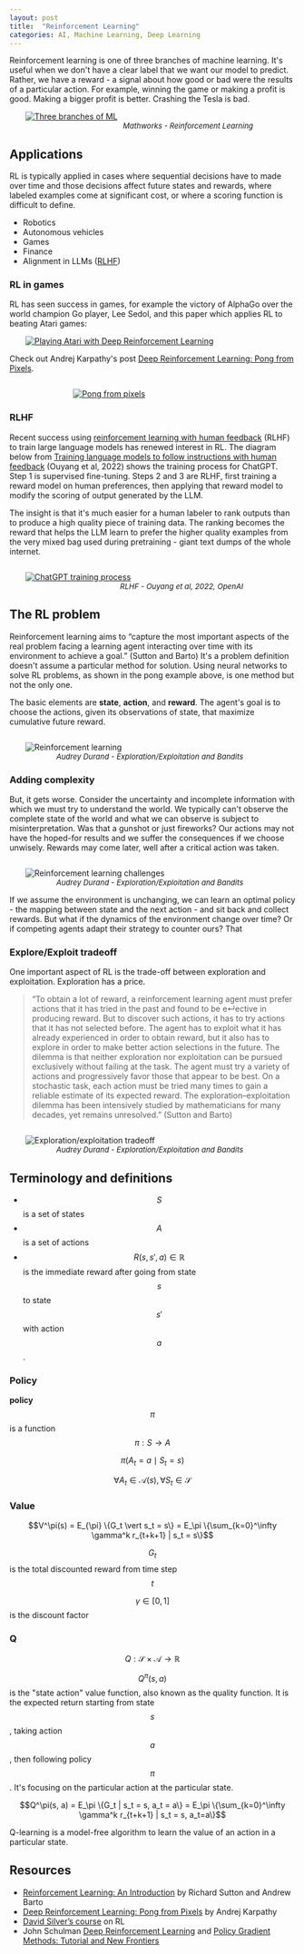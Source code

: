 ```yaml
---
layout: post
title:  "Reinforcement Learning"
categories: AI, Machine Learning, Deep Learning
---
```


Reinforcement learning is one of three branches of machine learning. It's useful when we don't have a clear label that we want our model to predict. Rather, we have a reward - a signal about how good or bad were the results of a particular action. For example, winning the game or making a profit is good. Making a bigger profit is better. Crashing the Tesla is bad.

<figure style="width: 90%; margin-left: 2em;">
    <a href="https://mathworks.com/discovery/reinforcement-learning.html" target="_blank">
    <img
      src="/images/three-branches-of-ml.png"
       alt="Three branches of ML"
       class="img-responsive"
      >
    </a>
    <figcaption style="font-size: small; font-style: italic; text-align: right; margin-right: 4em;">Mathworks - Reinforcement Learning</figcaption>
</figure>

## Applications

RL is typically applied in cases where sequential decisions have to made over time and those decisions affect future states and rewards,  where labeled examples come at significant cost, or where a scoring function is difficult to define.

- Robotics
- Autonomous vehicles
- Games
- Finance
- Alignment in LLMs ([RLHF][6])

### RL in games

RL has seen success in games, for example the victory of AlphaGo over the world champion Go player, Lee Sedol, and this paper which applies RL to beating Atari games:

<figure style="width: 90%; margin-left: 2em;">
    <a href="https://arxiv.org/pdf/1312.5602" target="_blank">
    <img
      src="/images/playing-atari-with-deep-rl.png"
       alt="Playing Atari with Deep Reinforcement Learning"
       class="img-responsive"
      >
    </a>
</figure>

Check out Andrej Karpathy's post [Deep Reinforcement Learning: Pong from Pixels][2].

<figure style="margin-left: 8em; margin-top: 2em;">
    <a href="https://karpathy.github.io/2016/05/31/rl/" target="_blank">
    <img
      src="/images/pong-from-pixels.png"
       alt="Pong from pixels"
       class="img-responsive"
      >
    </a>
</figure>


### RLHF

Recent success using [reinforcement learning with human feedback][6] (RLHF) to train large language models has renewed interest in RL. The diagram below from [Training language models to follow instructions with human feedback][8] (Ouyang et al, 2022) shows the training process for ChatGPT. Step 1 is supervised fine-tuning. Steps 2 and 3 are RLHF, first training a reward model on human preferences, then applying that reward model to modify the scoring of output generated by the LLM.

The insight is that it's much easier for a human labeler to rank outputs than to produce a high quality piece of training data. The ranking becomes the reward that helps the LLM learn to prefer the higher quality examples from the very mixed bag used during pretraining - giant text dumps of the whole internet.

<figure style="margin-left: 2em; margin-top: 2em;">
    <a href="https://arxiv.org/pdf/2203.02155" target="_blank">
    <img
      src="/images/openai-rlhf.png"
       alt="ChatGPT training process"
       class="img-responsive"
      >
    </a>
    <figcaption style="font-size: small; font-style: italic; text-align: right; margin-right: 4em;">RLHF - Ouyang et al, 2022, OpenAI</figcaption>
</figure>


## The RL problem

Reinforcement learning aims to “capture the most important aspects of the real problem facing a learning agent interacting over time with its environment to achieve a goal.” (Sutton and Barto) It's a problem definition doesn't assume a particular method for solution. Using neural networks to solve RL problems, as shown in the pong example above, is one method but not the only one.

The basic elements are **state**, **action**, and **reward**. The agent's goal is to choose the actions, given its observations of state, that maximize cumulative future reward.

<figure style="margin-left: 2em; margin-top: 2em;">
    <img
      src="/images/reinforcement-learning.png"
       alt="Reinforcement learning"
       class="img-responsive"
      >
    <figcaption style="font-size: small; font-style: italic; text-align: right; margin-right: 4em;">Audrey Durand - Exploration/Exploitation and Bandits</figcaption>
</figure>


### Adding complexity

But, it gets worse. Consider the uncertainty and incomplete information with which we must try to understand the world. We typically can't observe the complete state of the world and what we can observe is subject to misinterpretation. Was that a gunshot or just fireworks? Our actions may not have the hoped-for results and we suffer the consequences if we choose unwisely. Rewards may come later, well after a critical action was taken.

<figure style="margin-left: 2em; margin-top: 2em;">
    <img
      src="/images/reinforcement-learning-challenges.png"
       alt="Reinforcement learning challenges"
       class="img-responsive"
      >
    <figcaption style="font-size: small; font-style: italic; text-align: right; margin-right: 4em;">Audrey Durand - Exploration/Exploitation and Bandits</figcaption>
</figure>

If we assume the environment is unchanging, we can learn an optimal policy - the mapping between state and the next action - and sit back and collect rewards. But what if the dynamics of the environment change over time? Or if competing agents adapt their strategy to counter ours? That

### Explore/Exploit tradeoff

One important aspect of RL is the trade-off between exploration and exploitation. Exploration has a price.

> “To obtain a lot of reward, a reinforcement learning agent must prefer actions that it has tried in the past and found to be e↵ective in producing reward. But to discover such actions, it has to try actions that it has not selected before. The agent has to exploit what it has already experienced in order to obtain reward, but it also has to explore in order to make better action selections in the future. The dilemma is that neither exploration nor exploitation can be pursued exclusively without failing at the task. The agent must try a variety of actions and progressively favor those that appear to be best. On a stochastic task, each action must be tried many times to gain a reliable estimate of its expected reward. The exploration–exploitation dilemma has been intensively studied by mathematicians for many decades, yet remains unresolved.” (Sutton and Barto)

<figure style="margin-left: 2em; margin-top: 2em;">
    <img
      src="/images/exploration-exploitation.png"
       alt="Exploration/exploitation tradeoff"
       class="img-responsive"
      >
    <figcaption style="font-size: small; font-style: italic; text-align: right; margin-right: 4em;">Audrey Durand - Exploration/Exploitation and Bandits</figcaption>
</figure>

## Terminology and definitions

- $$S$$ is a set of states
- $$A$$ is a set of actions
- $$R(s, s', a) \in \mathbb{R}$$ is the immediate reward after going from state $$s$$ to state $$s'$$ with action $$a$$.


### Policy

**policy** $$\pi$$ is a function $$\pi: S \rightarrow A$$

$$ \pi(A_t = a \mid S_t = s) $$

$$ \forall A_t \in \mathcal{A}(s), \forall S_t \in \mathcal{S} $$

### Value

$$V^\pi(s) = E_{\pi} \{G_t \vert s_t = s\} = E_\pi \{\sum_{k=0}^\infty \gamma^k r_{t+k+1} | s_t = s\}$$

$$G_t$$ is the total discounted reward from time step $$t$$

$$\gamma \in [0, 1]$$ is the discount factor


### Q

$$Q: \mathcal{S} \times \mathcal{A} \to \mathbb{R}$$

$$Q^\pi(s, a)$$ is the "state action" value function, also known as the quality function. It is the expected return starting from state $$s$$, taking action $$a$$, then following policy $$\pi$$. It's focusing on the particular action at the particular state.

$$Q^\pi(s, a) = E_\pi \{G_t | s_t = s, a_t = a\}  = E_\pi \{\sum_{k=0}^\infty \gamma^k r_{t+k+1} | s_t = s, a_t=a\}$$

Q-learning is a model-free algorithm to learn the value of an action in a particular state.

## Resources

- [Reinforcement Learning: An Introduction][1] by Richard Sutton and Andrew Barto
- [Deep Reinforcement Learning: Pong from Pixels][2] by Andrej Karpathy
- [David Silver’s course][3] on RL
- John Schulman [Deep Reinforcement Learning][4] and [Policy Gradient Methods: Tutorial and New Frontiers][5]


[1]: http://incompleteideas.net/book/the-book-2nd.html
[2]: https://karpathy.github.io/2016/05/31/rl/
[3]: https://www.davidsilver.uk/teaching/
[4]: https://www.youtube.com/watch?v=oPGVsoBonLM
[5]: https://www.youtube.com/watch?v=y4ci8whvS1E
[6]: https://huyenchip.com/2023/05/02/rlhf.html
[7]: https://mathworks.com/discovery/reinforcement-learning.html
[8]: https://arxiv.org/pdf/2203.02155
[9]: https://arxiv.org/abs/2307.11046

